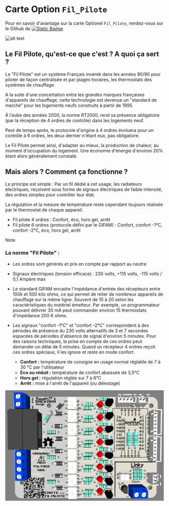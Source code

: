 # Carte Option `Fil_Pilote`
Pour en savoir d'avantage sur la carte Optionel `Fil_Pilote`, rendez-vous sur le Github de [![Static Badge](https://img.shields.io/badge/Dackara-black?logo=git&style=flat)](https://github.com/Dackara/Fil_Pilote).

![alt text](https://github.com/Dackara/Fil_Pilote/blob/main/Image/Photo/IMG_3848.JPG)

## Le Fil Pilote, qu'est-ce que c'est ? A quoi ça sert ?
Le "Fil Pilote" est un système Français inventé dans les années 80/90 pour piloter de façon centralisée et par plages horaires, les thermostats des systèmes de chauffage.

A la suite d'une concertation entre les grandes marques françaises d'appareils de chauffage, cette technologie est devenue un "standard de marché" pour les logements neufs construits à partir de 1995.

À l’aube des années 2000, la norme RT2000, rend sa présence obligatoire (par la réception de 4 ordres de contrôle) dans les logements neuf.

Peut de temps après, le protocole d'origine à 4 ordres évoluera pour un contrôle à 6 ordres, les deux dernier n'étant eux, pas obligatoire.

Le Fil Pilote permet ainsi, d'adapter au mieux, la production de chaleur, au moment d'occupation du logement. Une économie d'énergie d'environ 20% étant alors généralement constaté.

## Mais alors ? Comment ça fonctionne ?
Le principe est simple : Par un fil dédié à cet usage, les radiateurs électriques, reçoivent sous forme de signaux électriques de faible intensité, des ordres simples pour contrôler leur état.

La régulation et la mesure de température reste cependant toujours réalisée par le thermostat de chaque appareil. 
- Fil pilote 4 ordres : Confort, éco, hors gel, arrêt
- Fil pilote 6 ordres (protocole défini par le GIFAM) : Confort, confort -1°C, confort -2°C, éco, hors gel, arrêt

> [!NOTE]
> ### La norme "Fil Pilote" :
> - Les ordres sont générés et pris en compte par rapport au neutre
> - Signaux électriques (tension efficace) : 230 volts, +115 volts, -115 volts / 0,1 Ampère max
> - Le standard GIFAM encadre l'impédance d'entrée des récepteurs entre 100k et 500 kilo ohms, ce qui permet de relier de nombreux appareils de chauffage sur la même ligne. Souvent de 10 à 20 selon les caractéristiques du matériel émetteur. Par exemple, un programmateur pouvant délivrer 30 mA peut commander environ 15 thermostats d'impédance 200 K ohms.
> - Les signaux "confort -1°C" et "confort -2°C" correspondent à des périodes de présence du 230 volts alternatifs de 3 et 7 secondes espacées de périodes d'absence de signal d'environ 5 minutes. Pour des raisons techniques, la prise en compte de ces ordres peut demander un délai de 5 minutes. Quand un récepteur 4 ordres reçoit ces ordres spéciaux, il les ignore et reste en mode confort.
>
>   - __Confort :__ température de consigne en usage normal réglable de 7 à 30 °C par l'utilisateur
>   - __Eco ou réduit :__ température de confort abaissée de 3,5°C
>   - __Hors gel :__ régulation réglée sur 7 à 8°C
>   - __Arrêt :__ mise à l'arrêt de l'appareil (ou délestage)

![alt text](https://github.com/Dackara/Fil_Pilote/blob/main/Image/3D_View.png)
